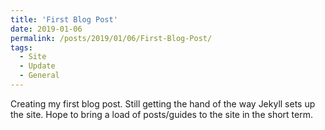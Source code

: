 ```yaml
---
title: 'First Blog Post'
date: 2019-01-06
permalink: /posts/2019/01/06/First-Blog-Post/
tags:
  - Site
  - Update
  - General
---
```


Creating my first blog post. Still getting the hand of the way Jekyll sets up the site.
Hope to bring a load of posts/guides to the site in the short term.
